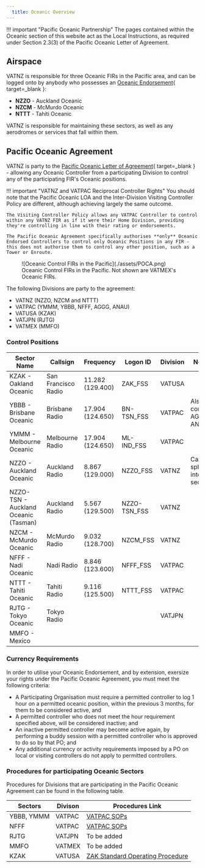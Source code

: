 ```yaml
---
  title: Oceanic Overview
---
```


!!! important "Pacific Oceanic Partnership"
    The pages contained within the Oceanic section of this website act as the Local Instructions, as required under Section 2.3(3) of the Pacific Oceanic Letter of Agreement.

## Airspace

VATNZ is responsible for three Oceanic FIRs in the Pacific area, and can be logged onto by anybody who possesses an [Oceanic Endorsement](https://www.vatnz.net/members/oceanic){ target=_blank }:

- **NZZO** - Auckland Oceanic
- **NZCM** - McMurdo Oceanic
- **NTTT** - Tahiti Oceanic

VATNZ is responsible for maintaining these sectors, as well as any aerodromes or services that fall within them. 

## Pacific Oceanic Agreement

VATNZ is party to the [Pacific Oceanic Letter of Agreement](https://www.vatnz.net/vatnz/policies/LOAs/pacific-oceanic-letter-agreement-v1-1-1/){ target=_blank } - allowing any Oceanic Controller from a participating Division to control any of the participating FIR's Oceanic positions. 

!!! important "VATNZ and VATPAC Reciprocal Controller Rights"
    You should note that the Pacific Oceanic LOA and the Inter-Division Visiting Controller Policy are different, although achieving largely the same outcome. 

    The Visiting Controller Policy allows any VATPAC Controller to control within any VATNZ FIR as if it were their Home Division, providing they're controlling in line with their rating or endorsements. 
    
    The Pacific Oceanic Agreement specifically authorises **only** Oceanic Endorsed Controllers to control only Oceanic Positions in any FIR - this does not authorise them to control any other position, such as a Tower or Enroute.

<figure markdown>
  ![Oceanic Control FIRs in the Pacific](./assets/POCA.png) 
  <figcaption>Oceanic Control FIRs in the Pacific. Not shown are VATMEX's Oceanic FIRs.</figcaption>
</figure>

The following Divisions are party to the agreement:

- VATNZ (NZZO, NZCM and NTTT)
- VATPAC (YMMM, YBBB, NFFF, AGGG, ANAU)
- VATUSA (KZAK)
- VATJPN (RJTG)
- VATMEX (MMFO)

### Control Positions

| Sector Name                          | Callsign            | Frequency        | Logon ID     | Division | Notes                       |
| ------------------------------------ | ------------------- | ---------------- | ------------ | -------- | --------------------------- |
| KZAK - Oakland Oceanic               | San Francisco Radio | 11.282 (129.400) | ZAK_FSS      | VATUSA   |                             |
| YBBB - Brisbane Oceanic              | Brisbane Radio      | 17.904 (124.650) | BN-TSN_FSS   | VATPAC   | Also controls AGGG, ANAU    |
| YMMM - Melbourne Oceanic             | Melbourne Radio     | 17.904 (124.650) | ML-IND_FSS   | VATPAC   |                             |
| NZZO - Auckland Oceanic              | Auckland Radio      | 8.867 (129.000)  | NZZO_FSS     | VATNZ    | Can be split into -E sector |
| NZZO-TSN - Auckland Oceanic (Tasman) | Auckland Radio      | 5.567 (129.500)  | NZZO-TSN_FSS | VATNZ    |                             |
| NZCM - McMurdo Oceanic               | McMurdo Radio       | 9.032 (128.700)  | NZCM_FSS     | VATNZ    |                             |
| NFFF - Nadi Oceanic                  | Nadi Radio          | 8.846 (123.600)  | NFFF_FSS     | VATPAC   |                             |
| NTTT - Tahiti Oceanic                | Tahiti Radio        | 9.116 (125.500)  | NTTT_FSS     | VATPAC   |                             |
| RJTG - Tokyo Oceanic                 | Tokyo Radio         |                  |              | VATJPN   |                             |
| MMFO - Mexico                        |                     |                  |              |          |                             |

### Currency Requirements

In order to utilise your Oceanic Endorsement, and by extension, exersize your rights under the Pacific Oceanic Agreement, you must meet the following criteria:

- A Participating Organisation must require a permitted controller to log 1 hour on a permitted oceanic position, within the previous 3 months, for them to be considered active, and
- A permitted controller who does not meet the hour requirement specified above, will be considered inactive; and
- An inactive permitted controller may become active again, by performing a buddy session with a permitted controller who is approved to do so by that PO; and
- Any additional currency or activity requirements imposed by a PO on local or visiting controllers do not apply to permitted controllers.

### Procedures for participating Oceanic Sectors

Procedures for Divisions that are participating in the Pacific Oceanic Agreement can be found in the following table.

| Sectors    | Divison | Procedures Link                                                                                                                      |
| ---------- | ------- | ------------------------------------------------------------------------------------------------------------------------------------ |
| YBBB, YMMM | VATPAC  | [VATPAC SOPs](http://sops.vatpac.org/oceanic/)                                                                                       |
| NFFF       | VATPAC  | [VATPAC SOPs](http://sops.vatpac.org/pacific/)                                                                                       |
| RJTG       | VATJPN  | To be added                                                                                                                          |
| MMFO       | VATMEX  | To be added                                                                                                                          |
| KZAK       | VATUSA  | [ZAK Standard Operating Procedure](https://oakartcc.org/web/viewer.html?file=/controllers/file/e8a98e09-1c16-11ec-9430-2a32edb55910) |